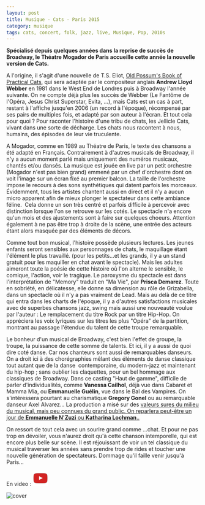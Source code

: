 ```yaml
---
layout: post
title: Musique - Cats - Paris 2015
category: musique
tags: cats, concert, folk, jazz, live, Musique, Pop, 2010s
---
```

**Spécialisé depuis quelques années dans la reprise de succès de Broadway, le Théatre Mogador de Paris accueille cette année la nouvelle version de Cats.**

A l'origine, il s'agit d'une nouvelle de T.S. Eliot, <a title="Old Possum's Book of Practical Cats" href="https://en.wikipedia.org/wiki/Old_Possum%27s_Book_of_Practical_Cats">Old Possum's Book of Practical Cats</a>, qui sera adaptée par le compositeur anglais **Andrew Lloyd Webber** en 1981 dans le West End de Londres puis à Broadway l'année suivante. On ne compte déjà plus les succès de Webber (Le Fantôme de l'Opéra, Jesus Christ Superstar, Evita, ...), mais Cats est un cas à part, restant à l'affiche jusqu'en 2006 (un record à l'époque), récompensé par ses pairs de multiples fois, et adapté par son auteur à l'écran. Et tout cela pour quoi ? Pour raconter l'histoire d'une tribu de chats, les Jellicle Cats, vivant dans une sorte de décharge. Les chats nous racontent à nous, humains, des épisodes de leur vie truculente.

A Mogador, comme en 1989 au Théatre de Paris, le texte des chansons a été adapté en Français. Contrairement à d'autres musicals de Broadway, il n'y a aucun moment parlé mais uniquement des numéros musicaux, chantés et/ou dansés. La musique est jouée en live par un petit orchestre (Mogador n'est pas bien grand) emmené par un chef d'orchestre dont on voit l'image sur un écran fixé au premier balcon. La taille de l'orchestre impose le recours à des sons synthétiques qui datent parfois les morceaux. Évidemment, tous les artistes chantent aussi en direct et il n'y a aucun micro apparent afin de mieux plonger le spectateur dans cette ambiance féline.  Cela donne un son très centré et parfois difficile à percevoir avec distinction lorsque l'on se retrouve sur les cotés. Le spectacle n'a encore qu'un mois et des ajustements sont à faire sur quelques choeurs. Attention également à ne pas être trop à droite de la scène, une entrée des acteurs étant alors masquée par des éléments de décors.

Comme tout bon musical, l'histoire possède plusieurs lectures. Les jeunes enfants seront sensibles aux personnages de chats, le maquillage étant l'élément le plus travaillé. (pour les petits...et les grands, il y a un stand gratuit pour les maquiller en chat avant le spectacle). Mais les adultes aimeront toute la poésie de cette histoire où l'on alterne le sensible, le comique, l'action, voir le tragique. Le paroxysme du spectacle est dans l'interprétation de "Memory" traduit en "Ma Vie", par **Prisca Demarez**. Toute en sobriété, en délicatesse, elle donne sa dimension au rôle de Grizabella, dans un spectacle où il n'y a pas vraiment de Lead. Mais au delà de ce titre qui entra dans les charts de l'époque, il y a d'autres satisfactions musicales avec de superbes chansons jazz, swing mais aussi une nouveauté voulue par l'auteur : Le remplacement du titre Rock par un titre Hip-Hop. On appréciera les voix lyriques sur les titres les plus "Opéra" de la partition, montrant au passage l'étendue du talent de cette troupe remarquable.

Le bonheur d'un musical de Broadway, c'est bien l'effet de groupe, la troupe, la puissance de cette somme de talents. Et ici, il y a aussi de quoi dire coté danse. Car nos chanteurs sont aussi de remarquables danseurs. On a droit ici à des chorégraphies mêlant des éléments de danse classique tout autant que de la danse  contemporaine, du modern-jazz et maintenant du hip-hop ; sans oublier les claquettes, pour un bel hommage aux classiques de Broadway. Dans ce casting "Haut de gamme", difficile de parler d'individualités, comme **Vanessa Cailhol**, déjà vue dans Cabaret et Mamma Mia, ou **Emmanuelle Guélin**, vue dans le Bal des Vampires. On s'intéressera pourtant au charismatique **Gregory Gonel** ou au remarquable danseur Axel Alvarez... La production a misé sur des <span style="text-decoration:underline;"><a href="http://www.lanuitdesce.com/cats-le-musical-zoom-sur-les-artistes/">valeurs sures</a> du milieu du musical, mais peu connues du grand public. On reparlera peut-être un jour de **Emmanuelle N'Zuzi** ou **Katharina Lochman**..

On ressort de tout cela avec un sourire grand comme ...chat. Et pour ne pas trop en dévoiler, vous n'aurez droit qu'à cette chanson intemporelle, qui est encore plus belle sur scène. Il est réjouissant de voir un tel classique du musical traverser les années sans prendre trop de rides et toucher une nouvelle génération de spectateurs. Dommage qu'il faille venir jusqu'à Paris...

En video : [![video](/images/youtube.png)](https://www.youtube.com/watch?v=yR9Ld6JQ7Kk)

![cover](https://filedn.eu/llqi9IBxlYouGRXYG2xlROb/img/2015/catsparis.jpg)
